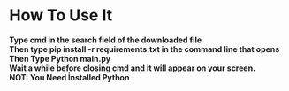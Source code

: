 # How To Use It
**Type cmd in the search field of the downloaded file** <br>
**Then type pip install -r requirements.txt in the command line that opens**<br>
**Then Type Python main.py**<br>
**Wait a while before closing cmd and it will appear on your screen.**<br>
**NOT: You Need İnstalled Python**
